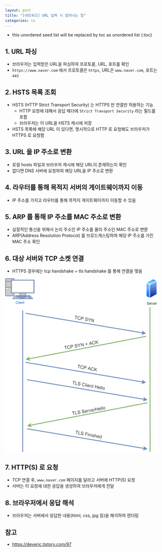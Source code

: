 ```yaml
---
layout: post
title: "[네트워크] URL 입력 시 일어나는 일"
categories: cs
---
```


* this unordered seed list will be replaced by toc as unordered list
{:toc}

## 1. URL 파싱

- 브라우저는 입력받은 URL을 파싱하여 프로토콜, URL, 포트를 확인
- `https://www.naver.com` 에서 프로토콜은 `https`, URL은 `www.naver.com`, 포트는 `443`

## 2. HSTS 목록 조회

- HSTS (HTTP Strict Transport Security) 는 HTTPS 만 연결만 허용하는 기능
  - HTTP 요청에 대해서 응답 헤더에 `Strict Transport Security` 라는 필드를 포함
  - 브라우저는 이 URL을 HSTS 캐시에 저장
- HSTS 목록에 해당 URL 이 있다면, 명시적으로 HTTP 로 요청해도 브라우저가 HTTPS 로 요청함

## 3. URL 을 IP 주소로 변환

- 로컬 hosts 파일과 브라우저 캐시에 해당 URL이 존재하는지 확인
- 없다면 DNS 서버에 요청하여 해당 URL을 IP 주소로 변환

## 4. 라우터를 통해 목적지 서버의 게이트웨이까지 이동

- IP 주소를 가지고 라우터를 통해 목적지 게이트웨이까지 이동할 수 있음

## 5. ARP 를 통해 IP 주소를 MAC 주소로 변환

- 실질적인 통신을 위해서 논리 주소인 IP 주소를 물리 주소인 MAC 주소로 변환
- ARP(Address Resolution Protocol) 를 브로드캐스팅하여 해당 IP 주소를 가진 MAC 주소 확인

## 6. 대상 서버와 TCP 소켓 연결

- HTTPS 경우에는 tcp handshake + tls handshake 를 통해 연결을 맺음

![TCP TLS Handshake](/assets/img/tcp-tls-handshake.png)

## 7. HTTP(S) 로 요청

- TCP 연결 후, `www.naver.com` 페이지를 달라고 서버에 HTTP(S) 요청
- 서버는 이 요청에 대한 응답을 생성하여 브라우저에게 전달

## 8. 브라우저에서 응답 해석

- 브라우저는 서버에서 응답한 내용(html, css, jpg 등)을 해석하여 렌더링

## 참고

- <https://deveric.tistory.com/97>